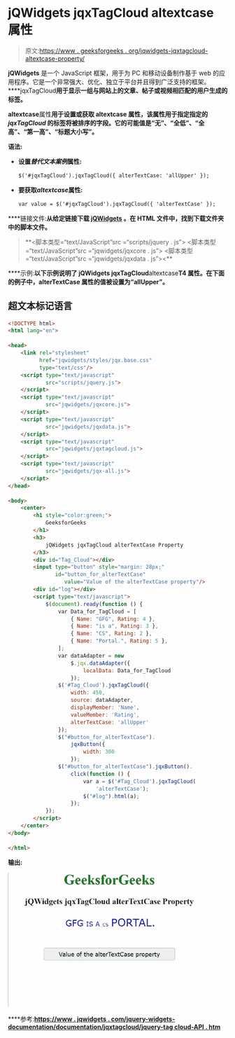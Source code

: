 # jQWidgets jqxTagCloud altextcase 属性

> 原文:[https://www . geeksforgeeks . org/jqwidgets-jqxtagcloud-altextcase-property/](https://www.geeksforgeeks.org/jqwidgets-jqxtagcloud-altertextcase-property/)

**jQWidgets** 是一个 JavaScript 框架，用于为 PC 和移动设备制作基于 web 的应用程序。它是一个非常强大、优化、独立于平台并且得到广泛支持的框架。****jqxTagCloud**用于显示一组与网站上的文章、帖子或视频相匹配的用户生成的标签。**

****altextcase****属性**用于设置或获取 altextcase 属性，该属性用于指定指定的 *jqxTagCloud* 的标签将被排序的字段。它的可能值是“无”、“全低”、“全高”、“第一高”、“标题大小写”。**

****语法:****

*   **设置*替代文本案例*属性:**

    ```html
    $('#jqxTagCloud').jqxTagCloud({ alterTextCase: 'allUpper' });
    ```

*   **要获取*altextcase*属性:**

    ```html
    var value = $('#jqxTagCloud').jqxTagCloud({ 'alterTextCase' });
    ```

****链接文件:**从给定链接下载 [jQWidgets](https://www.jqwidgets.com/download/) 。在 HTML 文件中，找到下载文件夹中的脚本文件。**

> <link rel="”stylesheet”" href="”jqwidgets/styles/jqx.base.css”" type="”text/css”"> **<脚本类型=“text/JavaScript”src =“scripts/jquery . js”></脚本>
> <脚本类型=“text/JavaScript”src =“jqwidgets/jqxcore . js”></脚本>
> <脚本类型=“text/JavaScript”src =“jqwidgets/jqxdata . js”><**

****示例:**以下示例说明了 jQWidgets jqxTagCloud**altextcase**T4 属性。在下面的例子中，alterTextCase 属性的值被设置为“allUpper”。**

## **超文本标记语言**

```html
<!DOCTYPE html>
<html lang="en">

<head>
    <link rel="stylesheet"
          href="jqwidgets/styles/jqx.base.css" 
          type="text/css"/>
    <script type="text/javascript" 
            src="scripts/jquery.js">
    </script>
    <script type="text/javascript" 
            src="jqwidgets/jqxcore.js">
    </script>
    <script type="text/javascript" 
            src="jqwidgets/jqxdata.js">
    </script>
    <script type="text/javascript" 
            src="jqwidgets/jqxtagcloud.js">
    </script>
    <script type="text/javascript" 
            src="jqwidgets/jqx-all.js">
    </script>
</head>

<body>
    <center>
        <h1 style="color:green;">
            GeeksforGeeks
        </h1>
        <h3>
            jQWidgets jqxTagCloud alterTextCase Property
        </h3>
        <div id="Tag_Cloud"></div>
        <input type="button" style="margin: 28px;" 
               id="button_for_alterTextCase"
                  value="Value of the alterTextCase property"/>
        <div id="log"></div>
        <script type="text/javascript">
            $(document).ready(function () {
                var Data_for_TagCloud = [
                    { Name: "GFG", Rating: 4 },
                    { Name: "is a", Rating: 3 },
                    { Name: "CS", Rating: 2 },
                    { Name: "Portal.", Rating: 5 },
                ];
                var dataAdapter = new
                    $.jqx.dataAdapter({
                        localData: Data_for_TagCloud
                    });
                $('#Tag_Cloud').jqxTagCloud({
                    width: 450,
                    source: dataAdapter,
                    displayMember: 'Name',
                    valueMember: 'Rating',
                    alterTextCase: 'allUpper'
                });
                $("#button_for_alterTextCase").
                    jqxButton({
                        width: 300
                    });
                $("#button_for_alterTextCase").jqxButton().
                    click(function () {
                        var a = $('#Tag_Cloud').jqxTagCloud(
                            'alterTextCase');
                        $("#log").html(a);
                    });
            });
        </script>
    </center>
</body>

</html>
```

****输出:****

**![](img/397963a6bc9a59227511cb2decac0864.png)**

****参考:**[https://www . jqwidgets . com/jquery-widgets-documentation/documentation/jqxtagcloud/jquery-tag cloud-API . htm](https://www.jqwidgets.com/jquery-widgets-documentation/documentation/jqxtagcloud/jquery-tagcloud-api.htm)**